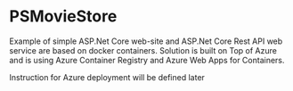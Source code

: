 # PSMovieStore
Example of simple ASP.Net Core web-site and ASP.Net Core Rest API web service are based on docker containers.
Solution is built on Top of Azure and is using Azure Container Registry and Azure Web Apps for Containers.

Instruction for Azure deployment will be defined later
